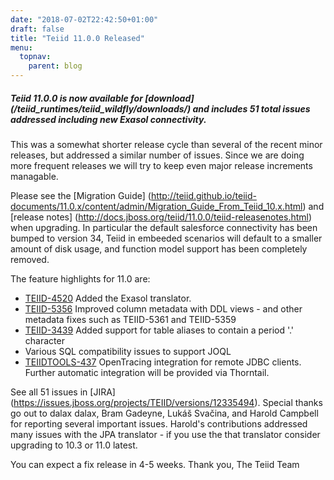 ```yaml
---
date: "2018-07-02T22:42:50+01:00"
draft: false
title: "Teiid 11.0.0 Released"
menu:
  topnav:
    parent: blog
---
```


##### Teiid 11.0.0 is now available for [download] (/teiid_runtimes/teiid_wildfly/downloads/) and includes 51 total issues addressed including new Exasol connectivity.

<!--more-->

This was a somewhat shorter release cycle than several of the recent minor releases, but addressed a similar number of issues.  Since we are doing more frequent releases we will try to keep even major release increments managable.

Please see the [Migration Guide] (http://teiid.github.io/teiid-documents/11.0.x/content/admin/Migration_Guide_From_Teiid_10.x.html) and [release notes] (http://docs.jboss.org/teiid/11.0.0/teiid-releasenotes.html) when upgrading.  In particular the default salesforce connectivity has been bumped to version 34, Teiid in embeeded scenarios will default to a smaller amount of disk usage, and function model support has been completely removed.

The feature highlights for 11.0 are:

<ul>
  <li><a href="https://issues.jboss.org/browse/TEIID-4520">TEIID-4520</a> Added the Exasol translator.</li>
  <li><a href="https://issues.jboss.org/browse/TEIID-5356">TEIID-5356</a> Improved column metadata with DDL views - and other metadata fixes such as TEIID-5361 and TEIID-5359</li>
  <li><a href="https://issues.jboss.org/browse/TEIID-3439">TEIID-3439</a> Added support for table aliases to contain a period '.' character</li>
  <li>Various SQL compatibility issues to support <a link="https://www.jooq.org">JOQL</a></li>
  <li><a href="https://issues.jboss.org/browse/TEIIDTOOLS-437">TEIIDTOOLS-437</a> OpenTracing integration for remote JDBC clients.  Further automatic integration will be provided via Thorntail.</li>
</ul>

See all 51 issues in [JIRA] (https://issues.jboss.org/projects/TEIID/versions/12335494).  Special thanks go out to dalax dalax, Bram Gadeyne, Lukáš Svačina, and Harold Campbell for reporting several important issues.  Harold's contributions addressed many issues with the JPA translator - if you use the that translator consider upgrading to 10.3 or 11.0 latest.

You can expect a fix release in 4-5 weeks. Thank you, The Teiid Team
